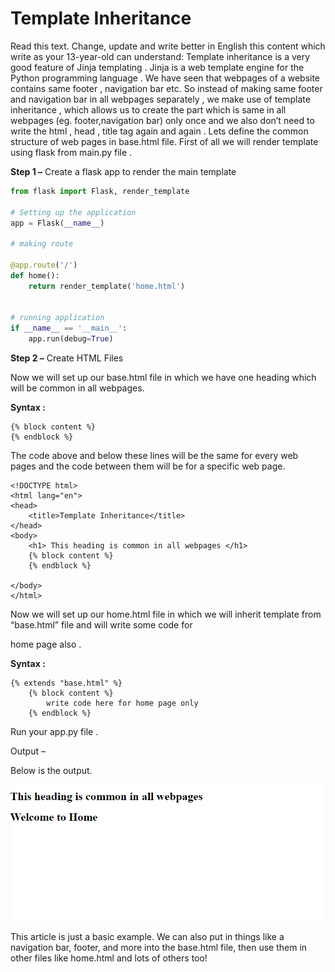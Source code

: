 # Template Inheritance


Read this text. Change, update and write better in English this content which write as your 13-year-old can understand:
Template inheritance is a very good feature of Jinja templating . Jinja is a web template engine for the Python programming language . We have seen that webpages of a website contains same footer , navigation bar etc.  So instead of making same footer and navigation bar in all webpages separately , we make use of template inheritance , which allows us to create the part which is same in all webpages (eg. footer,navigation bar) only once and we also don’t need to write the html , head , title tag again and again . Lets define the common structure of web pages in base.html file. First of all we will render  template using flask from main.py file .

**Step 1 –** Create a flask app to render the main template 

```python
from flask import Flask, render_template 

# Setting up the application 
app = Flask(__name__) 

# making route 

@app.route('/') 
def home(): 
	return render_template('home.html') 


# running application 
if __name__ == '__main__': 
	app.run(debug=True) 
```

**Step 2 –** Create HTML Files

Now we will set up our base.html file in which we have one heading which will be common in all webpages. 

**Syntax :** 

```jinja
{% block content %}
{% endblock %}
```

The code above and below these lines will be the same for every web pages and the code between them will be for a specific web page. 


```jinja
<!DOCTYPE html> 
<html lang="en"> 
<head> 
	<title>Template Inheritance</title> 
</head> 
<body> 
	<h1> This heading is common in all webpages </h1> 
	{% block content %} 
	{% endblock %} 

</body> 
</html>
```

Now we will set up our home.html file in which we will inherit template from “base.html” file and will write some code for 

home page also . 

**Syntax :**
```jinja
{% extends "base.html" %}
    {% block content %}
        write code here for home page only 
    {% endblock %}
```


Run your app.py file . 

Output – 

Below is the output.


![](../usagecover/9.png)


This article is just a basic example. We can also put in things like a navigation bar, footer, and more into the base.html file, then use them in other files like home.html and lots of others too!